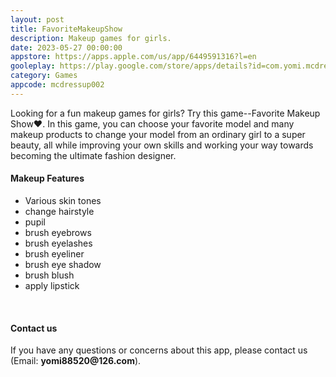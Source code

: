 ```yaml
---
layout: post
title: FavoriteMakeupShow
description: Makeup games for girls.
date: 2023-05-27 00:00:00
appstore: https://apps.apple.com/us/app/6449591316?l=en
gooleplay: https://play.google.com/store/apps/details?id=com.yomi.mcdressup002
category: Games
appcode: mcdressup002
---
```


Looking for a fun makeup games for girls? Try this game--Favorite Makeup Show❤️. In this game, you can choose your favorite model and many makeup products to change your model from an ordinary girl to a super beauty, all while improving your own skills and working your way towards becoming the ultimate fashion designer.

#### Makeup Features

- Various skin tones
- change hairstyle
- pupil
- brush eyebrows
- brush eyelashes
- brush eyeliner
- brush eye shadow
- brush blush
- apply lipstick


<br>


#### Contact us

If you have any questions or concerns about this app, please contact us (Email:  __yomi88520@126.com__).


<br>
<br>
<br>
<br>

